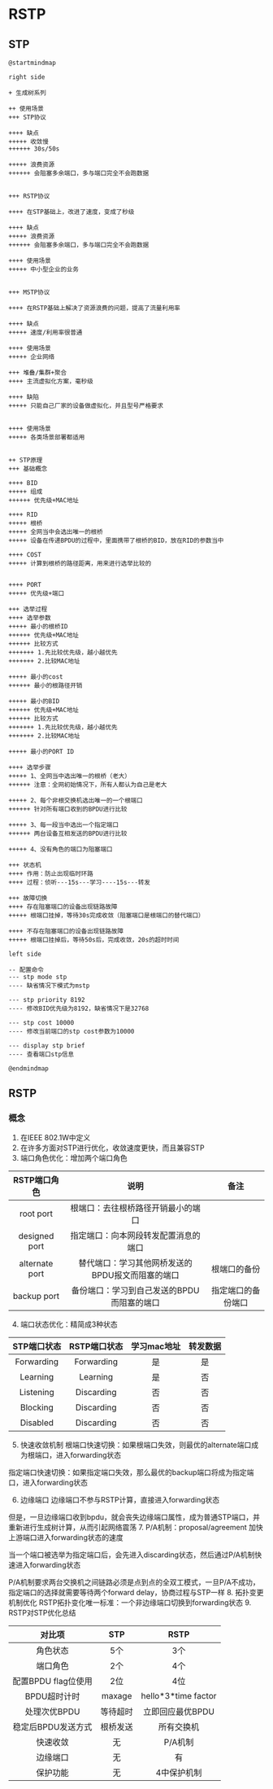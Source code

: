 # RSTP
## STP

```plantuml
@startmindmap

right side

+ 生成树系列

++ 使用场景
+++ STP协议

++++ 缺点
+++++ 收敛慢
++++++ 30s/50s

+++++ 浪费资源
++++++ 会阻塞多余端口，多与端口完全不会跑数据


+++ RSTP协议

++++ 在STP基础上，改进了速度，变成了秒级

++++ 缺点
+++++ 浪费资源
++++++ 会阻塞多余端口，多与端口完全不会跑数据

++++ 使用场景
+++++ 中小型企业的业务


+++ MSTP协议

++++ 在RSTP基础上解决了资源浪费的问题，提高了流量利用率

++++ 缺点
+++++ 速度/利用率很普通

++++ 使用场景
+++++ 企业网络

+++ 堆叠/集群+聚合
++++ 主流虚拟化方案，毫秒级

++++ 缺陷
+++++ 只能自己厂家的设备做虚拟化，并且型号严格要求


++++ 使用场景
+++++ 各类场景部署都适用


++ STP原理
+++ 基础概念

++++ BID
+++++ 组成
++++++ 优先级+MAC地址

++++ RID
+++++ 根桥
+++++ 全网当中会选出唯一的根桥
+++++ 设备在传递BPDU的过程中，里面携带了根桥的BID，放在RID的参数当中

++++ COST
+++++ 计算到根桥的路径距离，用来进行选举比较的


++++ PORT
+++++ 优先级+端口

+++ 选举过程
++++ 选举参数
+++++ 最小的根桥ID
++++++ 优先级+MAC地址
++++++ 比较方式
+++++++ 1.先比较优先级，越小越优先
+++++++ 2.比较MAC地址

+++++ 最小的cost
++++++ 最小的根路径开销

+++++ 最小的BID
++++++ 优先级+MAC地址
++++++ 比较方式
+++++++ 1.先比较优先级，越小越优先
+++++++ 2.比较MAC地址

+++++ 最小的PORT ID

++++ 选举步骤
+++++ 1、全网当中选出唯一的根桥（老大）
++++++ 注意：全网初始情况下，所有人都认为自己是老大

+++++ 2、每个非根交换机选出唯一的一个根端口
++++++ 针对所有端口收到的BPDU进行比较

+++++ 3、每一段当中选出一个指定端口
++++++ 两台设备互相发送的BPDU进行比较

+++++ 4、没有角色的端口为阻塞端口

+++ 状态机
++++ 作用：防止出现临时环路
++++ 过程：侦听---15s---学习----15s---转发

+++ 故障切换
++++ 存在阻塞端口的设备出现链路故障
+++++ 根端口挂掉，等待30s完成收敛（阻塞端口是根端口的替代端口）

++++ 不存在阻塞端口的设备出现链路故障
+++++ 根端口挂掉后，等待50s后，完成收敛，20s的超时时间

left side

-- 配置命令
--- stp mode stp
---- 缺省情况下模式为mstp

--- stp priority 8192
---- 修改BID优先级为8192，缺省情况下是32768

--- stp cost 10000
---- 修改当前端口的stp cost参数为10000

--- display stp brief
---- 查看端口stp信息

@endmindmap
```
## RSTP 
### 概念
1. 在IEEE 802.1W中定义
2. 在许多方面对STP进行优化，收敛速度更快，而且兼容STP
3. 端口角色优化：增加两个端口角色

|RSTP端口角色|说明|备注|
|:-:|:-:|:-:|
|root port|根端口：去往根桥路径开销最小的端口||
|designed port|指定端口：向本网段转发配置消息的端口||
|alternate port|替代端口：学习其他网桥发送的BPDU报文而阻塞的端口|根端口的备份|
|backup port|备份端口：学习到自己发送的BPDU而阻塞的端口|指定端口的备份端口|

4. 端口状态优化：精简成3种状态

|STP端口状态|RSTP端口状态|学习mac地址|转发数据|
|:-:|:-:|:-:|:-:|
|Forwarding|Forwarding|是|是|
|Learning|Learning|是|否|
|Listening|Discarding|否|否|
|Blocking|Discarding|否|否|
|Disabled|Discarding|否|否|

5. 快速收敛机制
根端口快速切换：如果根端口失效，则最优的alternate端口成为根端口，进入forwarding状态

指定端口快速切换：如果指定端口失效，那么最优的backup端口将成为指定端口，进入forwarding状态

6. 边缘端口
边缘端口不参与RSTP计算，直接进入forwarding状态

但是，一旦边缘端口收到bpdu，就会丧失边缘端口属性，成为普通STP端口，并重新进行生成树计算，从而引起网络震荡
7. P/A机制：proposal/agreement
加快上游端口进入forwarding状态的速度

当一个端口被选举为指定端口后，会先进入discarding状态，然后通过P/A机制快速进入forwarding状态

P/A机制要求两台交换机之间链路必须是点到点的全双工模式，一旦P/A不成功，指定端口的选择就需要等待两个forward delay，协商过程与STP一样
8. 拓扑变更机制优化
RSTP拓扑变化唯一标准：一个非边缘端口切换到forwarding状态
9. RSTP对STP优化总结

|对比项|STP|RSTP|
|:-:|:-:|:-:|
|角色状态|5个|3个|
|端口角色|2个|4个|
|配置BPDU flag位使用|2位|4位|
|BPDU超时计时|maxage|hello\*3\*time factor|
|处理次优BPDU|等待超时|立即回应最优BPDU|
|稳定后BPDU发送方式|根桥发送|所有交换机|
|快速收敛|无|P/A机制|
|边缘端口|无|有|
|保护功能|无|4中保护机制|
